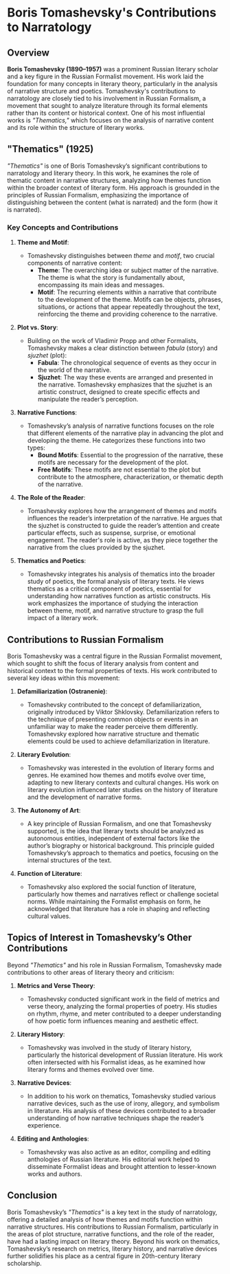 # Boris Tomashevsky's Contributions to Narratology

## Overview

**Boris Tomashevsky (1890–1957)** was a prominent Russian literary scholar and a key figure in the Russian Formalist movement. His work laid the foundation for many concepts in literary theory, particularly in the analysis of narrative structure and poetics. Tomashevsky's contributions to narratology are closely tied to his involvement in Russian Formalism, a movement that sought to analyze literature through its formal elements rather than its content or historical context. One of his most influential works is *"Thematics,"* which focuses on the analysis of narrative content and its role within the structure of literary works.

## "Thematics" (1925)

*"Thematics"* is one of Boris Tomashevsky’s significant contributions to narratology and literary theory. In this work, he examines the role of thematic content in narrative structures, analyzing how themes function within the broader context of literary form. His approach is grounded in the principles of Russian Formalism, emphasizing the importance of distinguishing between the content (what is narrated) and the form (how it is narrated).

### Key Concepts and Contributions

1. **Theme and Motif**:
   - Tomashevsky distinguishes between *theme* and *motif*, two crucial components of narrative content:
     - **Theme**: The overarching idea or subject matter of the narrative. The theme is what the story is fundamentally about, encompassing its main ideas and messages.
     - **Motif**: The recurring elements within a narrative that contribute to the development of the theme. Motifs can be objects, phrases, situations, or actions that appear repeatedly throughout the text, reinforcing the theme and providing coherence to the narrative.

2. **Plot vs. Story**:
   - Building on the work of Vladimir Propp and other Formalists, Tomashevsky makes a clear distinction between *fabula* (story) and *sjuzhet* (plot):
     - **Fabula**: The chronological sequence of events as they occur in the world of the narrative.
     - **Sjuzhet**: The way these events are arranged and presented in the narrative. Tomashevsky emphasizes that the sjuzhet is an artistic construct, designed to create specific effects and manipulate the reader’s perception.

3. **Narrative Functions**:
   - Tomashevsky’s analysis of narrative functions focuses on the role that different elements of the narrative play in advancing the plot and developing the theme. He categorizes these functions into two types:
     - **Bound Motifs**: Essential to the progression of the narrative, these motifs are necessary for the development of the plot.
     - **Free Motifs**: These motifs are not essential to the plot but contribute to the atmosphere, characterization, or thematic depth of the narrative.

4. **The Role of the Reader**:
   - Tomashevsky explores how the arrangement of themes and motifs influences the reader’s interpretation of the narrative. He argues that the sjuzhet is constructed to guide the reader’s attention and create particular effects, such as suspense, surprise, or emotional engagement. The reader's role is active, as they piece together the narrative from the clues provided by the sjuzhet.

5. **Thematics and Poetics**:
   - Tomashevsky integrates his analysis of thematics into the broader study of poetics, the formal analysis of literary texts. He views thematics as a critical component of poetics, essential for understanding how narratives function as artistic constructs. His work emphasizes the importance of studying the interaction between theme, motif, and narrative structure to grasp the full impact of a literary work.

## Contributions to Russian Formalism

Boris Tomashevsky was a central figure in the Russian Formalist movement, which sought to shift the focus of literary analysis from content and historical context to the formal properties of texts. His work contributed to several key ideas within this movement:

1. **Defamiliarization (Ostranenie)**:
   - Tomashevsky contributed to the concept of defamiliarization, originally introduced by Viktor Shklovsky. Defamiliarization refers to the technique of presenting common objects or events in an unfamiliar way to make the reader perceive them differently. Tomashevsky explored how narrative structure and thematic elements could be used to achieve defamiliarization in literature.

2. **Literary Evolution**:
   - Tomashevsky was interested in the evolution of literary forms and genres. He examined how themes and motifs evolve over time, adapting to new literary contexts and cultural changes. His work on literary evolution influenced later studies on the history of literature and the development of narrative forms.

3. **The Autonomy of Art**:
   - A key principle of Russian Formalism, and one that Tomashevsky supported, is the idea that literary texts should be analyzed as autonomous entities, independent of external factors like the author’s biography or historical background. This principle guided Tomashevsky’s approach to thematics and poetics, focusing on the internal structures of the text.

4. **Function of Literature**:
   - Tomashevsky also explored the social function of literature, particularly how themes and narratives reflect or challenge societal norms. While maintaining the Formalist emphasis on form, he acknowledged that literature has a role in shaping and reflecting cultural values.

## Topics of Interest in Tomashevsky’s Other Contributions

Beyond *"Thematics"* and his role in Russian Formalism, Tomashevsky made contributions to other areas of literary theory and criticism:

1. **Metrics and Verse Theory**:
   - Tomashevsky conducted significant work in the field of metrics and verse theory, analyzing the formal properties of poetry. His studies on rhythm, rhyme, and meter contributed to a deeper understanding of how poetic form influences meaning and aesthetic effect.

2. **Literary History**:
   - Tomashevsky was involved in the study of literary history, particularly the historical development of Russian literature. His work often intersected with his Formalist ideas, as he examined how literary forms and themes evolved over time.

3. **Narrative Devices**:
   - In addition to his work on thematics, Tomashevsky studied various narrative devices, such as the use of irony, allegory, and symbolism in literature. His analysis of these devices contributed to a broader understanding of how narrative techniques shape the reader’s experience.

4. **Editing and Anthologies**:
   - Tomashevsky was also active as an editor, compiling and editing anthologies of Russian literature. His editorial work helped to disseminate Formalist ideas and brought attention to lesser-known works and authors.

## Conclusion

Boris Tomashevsky’s *"Thematics"* is a key text in the study of narratology, offering a detailed analysis of how themes and motifs function within narrative structures. His contributions to Russian Formalism, particularly in the areas of plot structure, narrative functions, and the role of the reader, have had a lasting impact on literary theory. Beyond his work on thematics, Tomashevsky’s research on metrics, literary history, and narrative devices further solidifies his place as a central figure in 20th-century literary scholarship.
